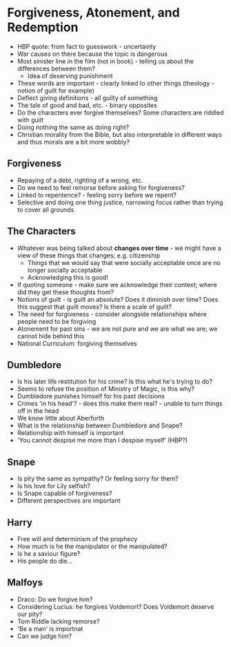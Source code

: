 # Forgiveness, Atonement, and Redemption
* HBP quote: from fact to guesswork - uncertainty
* War causes on there because the topic is dangerous 
* Most sinister line in the film (not in book) - telling us about the differences between them?
    * Idea of deserving punishment
* These words are important - clearly linked to other things (theology - notion of guilt for example)
* Deflect giving definitions - all guilty of something
* The tale of good and bad, etc. - binary opposites 
* Do the characters ever forgive themselves? Some characters are riddled with guilt
* Doing nothing the same as doing right? 
* Christian morality from the Bible, but also interpretable in different ways and thus morals are a bit more wobbly?

## Forgiveness
* Repaying of a debt, righting of a wrong, etc.
* Do we need to feel remorse before asking for forgiveness?
* Linked to repentence? - feeling sorry before we repent?
* Selective and doing one thing justice, narrowing focus rather than trying to cover all grounds

## The Characters
* Whatever was being talked about **changes over time** - we might have a view of these things that changes; e.g. citizenship
    * Things that we would say that were socially acceptable once are no longer socially acceptable
    * Acknowledging this is good! 
* If quoting someone - make sure we acknowledge their context; where did they get these thoughts from?
* Notions of guilt - is guilt an absolute? Does it diminish over time? Does this suggest that guilt moves? Is there a scale of guilt?
* The need for forgiveness - consider alongside relationships where people need to be forgiving 
* Atonement for past sins - we are not pure and we are what we are; we cannot hide behind this 
* National Curriculum: forgiving themselves

## Dumbledore
* Is his later life restitution for his crime? Is this what he's trying to do?
* Seems to refuse the position of Ministry of Magic, is this why?
* Dumbledore punishes himself for his past decisions 
* Crimes 'in his head'? - does this make them real? - unable to turn things off in the head
* We know little about Aberforth
* What is the relationship between Dumbledore and Snape?
* Relationship with himself is important
* 'You cannot despise me more than I despise myself' (HBP?)

## Snape
* Is pity the same as sympathy? Or feeling sorry for them?
* Is his love for Lily selfish? 
* Is Snape capable of forgiveness?
* Different perspectives are important 

## Harry
* Free will and determinism of the prophecy
* How much is he the manipulator or the manipulated?
* Is he a saviour figure?
* His people do die...

## Malfoys
* Draco: Do we forgive him?
* Considering Lucius: he forgives Voldemort? Does Voldemort deserve our pity?
* Tom Riddle lacking remorse? 
* 'Be a man' is importnat
* Can we judge him?

